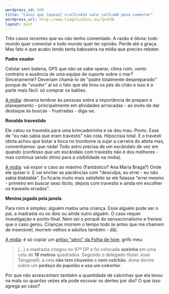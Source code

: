 ```yaml
--- 
wordpress_id: 936
title: "Casos que [quase] n\xC3\xA3o vale \xC3\xA0 pena comentar"
wordpress_url: http://www.tiagoluchini.eu/?p=936
layout: post
---
```

Três casos recentes que eu não tenho comentado. A razão é óbvia: todo mundo quer comentar e todo mundo quer ter opinião. Perde até a graça. Mas fato é que acabo lendo tanta baboseira na mídia que preciso rebater.

<strong>Padre voador</strong>

Celular sem bateria, GPS que não se sabe operar, clima ruim, vento contrário e ausência de uma equipe de suporte sobre o mar? Sinceramente? Deveriam chamá-lo de "padre totalmente despreparado" porque de "voador" aí só o fato que ele tirou os pés do chão e isso é a parte mais fácil: só comprar os balões.

<span style="text-decoration: underline;">A mídia</span>: deveria lembrar às pessoas sobre a importância de preparo e planejamento - principalmente em atividades arriscadas - ao invés de dar destaque às buscas - frustradas - diga-se.

<strong>Ronaldo travestido</strong>

Ele catou os travestis para uma brincadeirinha e se deu mau. Ponto. Esse de "eu não sabia que eram travestis" não cola. Hipocrisia total. E o travesti idiota achou que botar a boca no trombone ia sujar a carreira do atleta mas, convenhamos: que nada! Todo astro precisa de um escândalo de vez em quando (confesso que um escândalo com travestis não é dos melhores - mas continua sendo ótimo para a visibilidade na mídia).

<span style="text-decoration: underline;">A mídia</span>: vai expor o caso ao máximo (Fantástico? Ana Maria Braga?) Onde ele quiser ir. E vai encher as paciências com "desculpa, eu errei - eu não sabia blablabla". Eu ficaria muito mais satisfeito se ele falasse "errei mesmo - primeiro em buscar sexo ilícito, depois com travestis e ainda em escolher os travestis errados".

<strong>Menina jogada pela janela</strong>

Para mim é simples: alguém matou uma criança. Esse alguém pode ser o pai, a madrasta ou os dois ou ainda outro alguém. O caso requer investigação e ponto-final. Nem sei o porquê do sensacionalismo e frenesi que o caso gerou. Crianças morrem o tempo todo (e antes que me chamem de insensível, morrem velhos e adultos também - dã).

<span style="text-decoration: underline;">A mídia</span>: é só copiar um <a href="http://www1.folha.uol.com.br/folha/cotidiano/ult95u399698.shtml" target="_blank">artigo "sério" da Folha de hoje</a>, grifo meu:
<blockquote>[...] a madrasta chegou no 97º DP e foi colocada <strong>sozinha </strong>em uma cela de <strong>18 metros</strong> quadrados. Segundo o delegado titular José Tanganelli, a cela <strong>não tem chuveiro</strong> e <strong>nem colchão</strong>. Anna dorme sobre um <strong>pedaço de papelão e usa um cobertor</strong>.</blockquote>
Por que não acrescentam também a quantidade de calcinhas que ela levou na mala ou quantas vezes ela pode escovar os dentes por dia? O que isso agrega ao caso?
